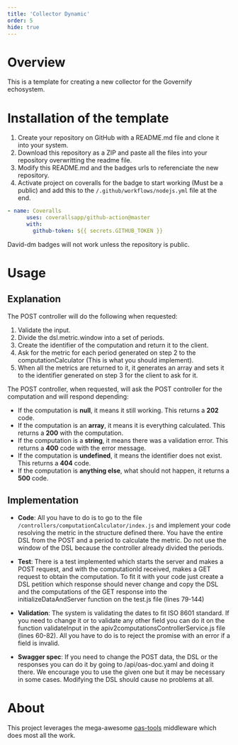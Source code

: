 ```yaml
---
title: 'Collector Dynamic'
order: 5
hide: true
---
```


# Overview
This is a template for creating a new collector for the Governify echosystem.

# Installation of the template
1. Create your repository on GitHub with a README.md file and clone it into your system. 
2. Download this repository as a ZIP and paste all the files into your repository overwritting the readme file.
3. Modify this README.md and the badges urls to referenciate the new repository.
4. Activate project on coveralls for the badge to start working (Must be a public) and add this to the `/.github/workflows/nodejs.yml` file at the end.
  ```yml
  - name: Coveralls
        uses: coverallsapp/github-action@master
        with:
          github-token: ${{ secrets.GITHUB_TOKEN }}
  ```

David-dm badges will not work unless the repository is public.

# Usage
## Explanation
The POST controller will do the following when requested:
  1. Validate the input.
  2. Divide the dsl.metric.window into a set of periods.
  3. Create the identifier of the computation and return it to the client.
  4. Ask for the metric for each period generated on step 2 to the computationCalculator (This is what you should implement).
  5. When all the metrics are returned to it, it generates an array and sets it to the identifier generated on step 3 for the client to ask for it.
 
The POST controller, when requested, will ask the POST controller for the computation and will respond depending:
  - If the computation is **null**, it means it still working. This returns a **202** code.
  - If the computation is an **array**, it means it is everything calculated. This returns a **200** with the computation.
  - If the computation is a **string**, it means there was a validation error. This returns a **400** code with the error message.
  - If the computation is **undefined**, it means the identifier does not exist. This returns a **404** code.
  - If the computation is **anything else**, what should not happen, it returns a **500** code.
  
## Implementation
- **Code**: All you have to do is to go to the file `/controllers/computationCalculator/index.js` and implement your code resolving the metric in the structure defined there. You have the entire DSL from the POST and a period to calculate the metric. Do not use the window of the DSL because the controller already divided the periods.

- **Test**: There is a test implemented which starts the server and makes a POST request, and with the computationId received, makes a GET request to obtain the computation. To fit it with your code just create a DSL petition which response should never change and copy the DSL and the computations of the GET response into the initializeDataAndServer function on the test.js file (lines 79-144)

- **Validation**: The system is validating the dates to fit ISO 8601 standard. If you need to change it or to validate any other field you can do it on the function validateInput in the apiv2computationsControllerService.js file (lines 60-82). All you have to do is to reject the promise with an error if a field is invalid.

- **Swagger spec**: If you need to change the POST data, the DSL or the responses you can do it by going to /api/oas-doc.yaml and doing it there. We encourage you to use the given one but it may be necessary in some cases. Modifying the DSL should cause no problems at all.

# About
This project leverages the mega-awesome [oas-tools](https://github.com/isa-group/oas-tools) middleware which does most all the work.
